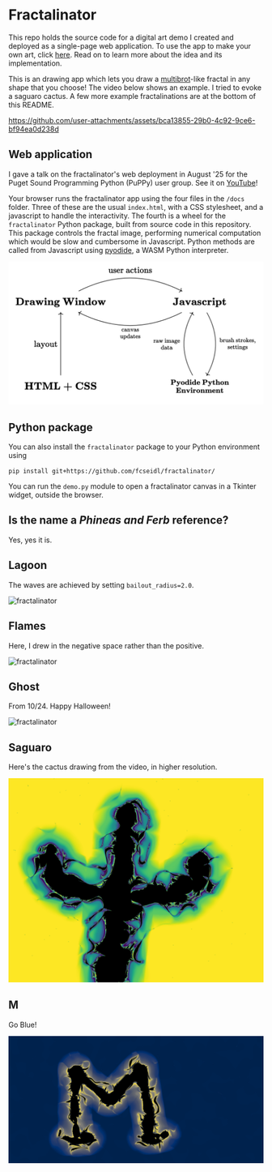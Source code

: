 # Fractalinator

This repo holds the source code for a digital art demo I created and deployed as a single-page web application. To use the app to make your own art, click [here](https://fcseidl.github.io/fractalinator/). Read on to learn more about the idea and its implementation.

This is an drawing app which lets you draw a [multibrot](https://en.wikipedia.org/wiki/Multibrot_set)-like fractal in any shape that you choose! The video below shows an example. I tried to evoke a saguaro cactus. A few more example fractalinations are at the bottom of this README.


https://github.com/user-attachments/assets/bca13855-29b0-4c92-9ce6-bf94ea0d238d




## Web application
I gave a talk on the fractalinator's web deployment in August '25 for the Puget Sound Programming Python (PuPPy) user group. See it on [YouTube](https://www.youtube.com/watch?v=DaZUcxD6iJc)!

Your browser runs the fractalinator app using the four files in the ```/docs``` folder. Three of these are the usual `index.html`, with a CSS stylesheet, and a javascript to handle the interactivity. The fourth is a wheel for the ```fractalinator``` Python package, built from source code in this repository. This package controls the fractal image, performing numerical computation which would be slow and cumbersome in Javascript. Python methods are called from Javascript using [pyodide](https://pyodide.org/en/stable/index.html), a WASM Python interpreter.

![fractalinator](gallery/designdiagram.png)


## Python package
You can also install the `fractalinator` package to your Python environment using 
```
pip install git+https://github.com/fcseidl/fractalinator/
```
You can run the `demo.py` module to open a fractalinator canvas in a Tkinter widget, outside the browser.

## Is the name a *Phineas and Ferb* reference?
Yes, yes it is.

## Lagoon
The waves are achieved by setting ```bailout_radius=2.0```.

![fractalinator](gallery/lagoon.png)

## Flames
Here, I drew in the negative space rather than the positive.

![fractalinator](gallery/flames.png)

## Ghost
From 10/24. Happy Halloween!

![fractalinator](gallery/ghost.png)

## Saguaro
Here's the cactus drawing from the video, in higher resolution.

![fractalinator](gallery/cactus.png)

## M
Go Blue!

![fractalinator](gallery/cividisM.png)
